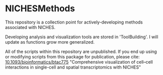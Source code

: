 # NICHESMethods

This repository is a collection point for actively-developing methods associated with NICHES.

Developing analysis and visualization tools are stored in 'ToolBuilding'. I will update as functions grow more generalized.

All of the scripts within this repository are unpublished. If you end up using or modifying scripts from this package for publication, please cite: [10.1093/bioinformatics/btac775](https://doi.org/10.1093/bioinformatics/btac775)
"Comprehensive visualization of cell–cell interactions in single-cell and spatial transcriptomics with NICHES"


